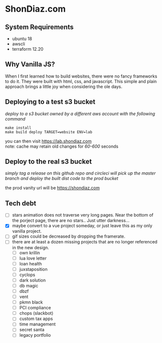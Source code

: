 # ShonDiaz.com

## System Requirements
- ubuntu 18
- awscli
- terraform 12.20

## Why Vanilla JS?
When I first learned how to build websites, there were no fancy frameworks to do it.
They were built with html, css, and javascript. 
This simple and plain approach brings a little joy when considering the ole days.


## Deploying to a test s3 bucket
_deploy to a s3 bucket owned by a different aws account with the following command_

```
make install
make build deploy TARGET=website ENV=lab
```

you can then visit https://lab.shondiaz.com  
note: cache may retain old changes for _60-600_ seconds

## Deploy to the real s3 bucket
_simply tag a release on this github repo and circleci will pick up the master branch and deploy the built dist code to the prod bucket_

the prod vanity url will be https://shondiaz.com


## Tech debt
- [ ] stars animation does not traverse very long pages. Near the bottom of the porject page, there are no stars.. Just utter darkness...
- [x] maybe convert to a vue project someday, or just leave this as my only vanilla project.
- [ ] gif sizes could be decreased by dropping the framerate.
- [ ] there are at least a dozen missing projects that are no longer referenced in the new design.
  - [ ] own krillin
  - [ ] lua love letter
  - [ ] loan health
  - [ ] juxstaposition
  - [ ] cyclops
  - [ ] dark solution
  - [ ] db magic
  - [ ] dbzf
  - [ ] vent
  - [ ] pkmn black
  - [ ] PCI compliance
  - [ ] chops (slackbot)
  - [ ] custom tax apps
  - [ ] time management
  - [ ] secret santa
  - [ ] legacy portfolio
